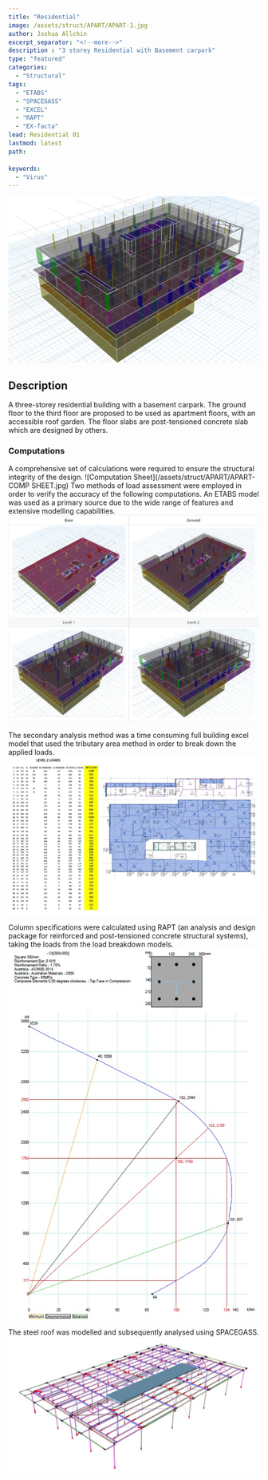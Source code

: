 ```yaml
---
title: "Residential"
image: /assets/struct/APART/APART-1.jpg
author: Joshua Allchin
excerpt_separator: "<!--more-->"
description : "3 storey Residential with Basement carpark"
type: "featured"
categories: 
  - "Structural"
tags:
  - "ETABS"
  - "SPACEGASS"
  - "EXCEL"
  - "RAPT"
  - "EX-facta"
lead: Residential 01
lastmod: latest 
path:

keywords:
  - "Virus"
---
```


![3d Model](/assets/struct/APART/APART-FULL.jpg)
<!--more-->
## Description
A three-storey residential building with a basement carpark. The ground floor to the third floor are proposed to be used as apartment floors, with an accessible roof garden. The floor slabs are post-tensioned concrete slab which are designed by others.

### Computations
A comprehensive set of calculations were required to ensure the structural integrity of the design.
![Computation Sheet](/assets/struct/APART/APART-COMP SHEET.jpg)
Two methods of load assessment were employed in order to verify the accuracy of the following computations. An ETABS model was used as a primary source due to the wide range of features and extensive modelling capabilities. 
![ETABS](/assets/struct/APART/APART-TABLE.jpg)

The secondary analysis method was a time consuming full building excel model that used the tributary area method in order to break down the applied loads.
![EXCEL](/assets/struct/APART/APART-LVL2-EXCEL.jpg)

Column specifications were calculated using RAPT (an analysis and design package for reinforced and post-tensioned concrete structural systems), taking the loads from the load breakdown models.
![RAPT](/assets/struct/APART/APART-C8COL.jpg)

The steel roof was modelled and subsequently analysed using SPACEGASS.
![Steel Roof](/assets/struct/APART/APART-SG.jpg)


